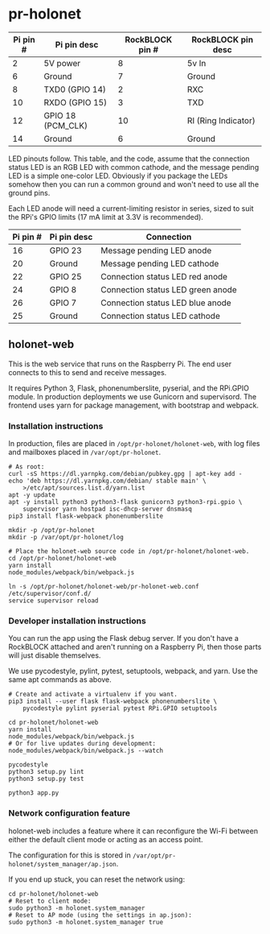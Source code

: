 # pr-holonet

| Pi pin # | Pi pin desc        | RockBLOCK pin # | RockBLOCK pin desc  |
|----------|--------------------|-----------------|---------------------|
| 2        | 5V power           | 8               | 5v In               |
| 6        | Ground             | 7               | Ground              |
| 8        | TXD0 (GPIO 14)     | 2               | RXC                 |
| 10       | RXDO (GPIO 15)     | 3               | TXD                 |
| 12       | GPIO 18 (PCM\_CLK) | 10              | RI (Ring Indicator) |
| 14       | Ground             | 6               | Ground              |

LED pinouts follow.  This table, and the code, assume that the connection
status LED is an RGB LED with common cathode, and the message pending LED
is a simple one-color LED.  Obviously if you package the LEDs somehow then
you can run a common ground and won't need to use all the ground pins.

Each LED anode will need a current-limiting resistor in series, sized to
suit the RPi's GPIO limits (17 mA limit at 3.3V is recommended).

| Pi pin # | Pi pin desc        | Connection                             |
|----------|--------------------|----------------------------------------|
| 16       | GPIO 23            | Message pending LED anode              |
| 20       | Ground             | Message pending LED cathode            |
| 22       | GPIO 25            | Connection status LED red anode        |
| 24       | GPIO 8             | Connection status LED green anode      |
| 26       | GPIO 7             | Connection status LED blue anode       |
| 25       | Ground             | Connection status LED cathode          |


## holonet-web

This is the web service that runs on the Raspberry Pi.  The end user
connects to this to send and receive messages.

It requires Python 3, Flask, phonenumberslite, pyserial,
and the RPi.GPIO module.  In production deployments we use Gunicorn and
supervisord.  The frontend uses yarn for package management, with
bootstrap and webpack.

### Installation instructions

In production, files are placed in `/opt/pr-holonet/holonet-web`, with
log files and mailboxes placed in `/var/opt/pr-holonet`.

```
# As root:
curl -sS https://dl.yarnpkg.com/debian/pubkey.gpg | apt-key add -
echo 'deb https://dl.yarnpkg.com/debian/ stable main' \
    >/etc/apt/sources.list.d/yarn.list
apt -y update
apt -y install python3 python3-flask gunicorn3 python3-rpi.gpio \
    supervisor yarn hostpad isc-dhcp-server dnsmasq 
pip3 install flask-webpack phonenumberslite

mkdir -p /opt/pr-holonet
mkdir -p /var/opt/pr-holonet/log

# Place the holonet-web source code in /opt/pr-holonet/holonet-web.
cd /opt/pr-holonet/holonet-web
yarn install
node_modules/webpack/bin/webpack.js

ln -s /opt/pr-holonet/holonet-web/pr-holonet-web.conf /etc/supervisor/conf.d/
service supervisor reload
```

### Developer installation instructions

You can run the app using the Flask debug server.  If you don't have
a RockBLOCK attached and aren't running on a Raspberry Pi, then those
parts will just disable themselves.

We use pycodestyle, pylint, pytest, setuptools, webpack, and yarn.
Use the same apt commands as above.

```
# Create and activate a virtualenv if you want.
pip3 install --user flask flask-webpack phonenumberslite \
    pycodestyle pylint pyserial pytest RPi.GPIO setuptools

cd pr-holonet/holonet-web
yarn install
node_modules/webpack/bin/webpack.js
# Or for live updates during development:
node_modules/webpack/bin/webpack.js --watch

pycodestyle
python3 setup.py lint
python3 setup.py test

python3 app.py
```

### Network configuration feature

holonet-web includes a feature where it can reconfigure the Wi-Fi between
either the default client mode or acting as an access point.

The configuration for this is stored in
`/var/opt/pr-holonet/system_manager/ap.json`.

If you end up stuck, you can reset the network using:

```
cd pr-holonet/holonet-web
# Reset to client mode:
sudo python3 -m holonet.system_manager
# Reset to AP mode (using the settings in ap.json):
sudo python3 -m holonet.system_manager true
```

